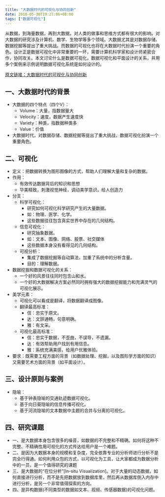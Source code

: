 ```yaml
---
title: "大数据时代的可视化与协同创新"
date: 2018-05-30T19:27:06+08:00
tags: ["数据可视化"]
---
```


从数据，到海量数据，再到大数据，对人类的做事和思维方式都有很大的影响。对大数据的研究涉及计算机、数学、生物学等多个领域。大数据尤其是对数据存储、数据挖掘等提出了重大挑战。而数据的可视化也将在大数据时代扮演一个重要的角色。设计正是数据可视化中非常重要的一环，需要计算机科学家和设计师紧密合作，协同攻关。本文讨论什么是数据可视化，数据可视化和平面设计的关系，并用多个案例来示例说明数据可视化系统是如何设计的。

<!--more-->

[原文链接：大数据时代的可视化与协同创新](/files/bigdata_vis_chinese.pdf)

## 一、大数据时代的背景
- 大数据的四个特点（四个V）：
	- Volume：大量，指数据量大
	- Velocity：速度，数据产生速度快
	- Variety：种类，指数据种类多
	- Value：价值
- 大数据时代，对数据存储、数据挖掘等提出了重大挑战，数据可视化扮演一个重要角色。

## 二、可视化
- 定义：把数据转换为图形图像的方式，帮助人们理解大量和复杂的数据。
- 作用：
	- 有效传达数据背后的知识和思想
	- 华美精致，刺激视觉神经，调动美学意识，给人创造力
- 分支：
	- 科学可视化：
		- 研究如何可视化科学研究产生的大量数据。
		- 如：物理、医学、化学。
		- 这些数据往往包含真实世界中存在的几何结构。
	- 信息可视化：
		- 研究抽象数据。
		- 如：文本、图像、网络、股票、社交媒体
		- 这些数据本身没有看得见的几何结构。
	- 可视分析：
		- 集成了数据挖掘等自动算法，加重了系统中的分析含量。
		- 目的：理解数据。
- 数据挖掘和数据可视化的关系：
	- 一个好的风景往往同时包含山和水。
	- 一个好的大数据解决方案必然同时拥有强大的数据挖掘能力和充满灵气的可视化展示。
- 美学元素：
	- 可视化可以看成是翻译，将数据翻译成图像。
	- 翻译最高标准：
		- 信：忠实于原文。
		- 达：文辞通畅，句意明确。
		- 雅：有文采。
	- 可视化最高标准：
		- 信：忠实于数据，不歪曲，不误导，不遗漏。
		- 达：有效帮助用户找到有用信息。
		- 雅：系统充满美感，给用户优雅体验。
- 要求：既需要工程方面的背景（如数据处理、挖掘，以及图形学方面的知识）又需要艺术方面的背景（如平面设计）。

## 三、设计原则与案例
- 隐喻：
	- 基于钟表隐喻的交通轨迹数据可视化。
	- 基于向日葵隐喻的信息传播可视化。
	- 基于河流隐喻的文本数据中主题的合并与分离的可视化。

## 四、研究课题
- 一、是大数据本身包含很多的噪音，如数据的不完整和不精确。如何将这种不完整、不精确性用可视化的方式传达给用户是一个难题。
- 二、是因为大数据本身的规模和复杂度，完全依靠专业的分析师进行分析不是完全行得通。如何利用众包的方式，以可视化为工具，让大家都成为数据分析中的一员，是一个值得研究的课题
- 三、是大数据的“在位分析”[In-situ Visualization]。对于大量的动态数据，如何直接进行分析，而不是先把数据放到数据库里，然后再从数据库倒入内存中进行分析，是另一个非常值得探索的方向。
- 四、是异构数据(不同类型的数据如文本、视频、传感器数据)的可视化问题。
